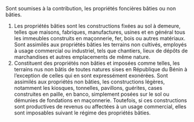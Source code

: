 Sont soumises à la contribution, les propriétés foncières bâties ou non
bâties.
1) Les propriétés bâties sont les constructions fixées au sol à demeure, telles que
maisons, fabriques, manufactures, usines et en général tous les immeubles construits en maçonnerie, fer, bois ou autres matériaux.
Sont  assimilés  aux  propriétés  bâties  les  terrains  non  cultivés,  employés  à  usage commercial ou industriel, tels que chantiers, lieux de dépôts de marchandises et autres emplacements de même nature.
2) Constituent des propriétés non bâties et imposées comme telles, les terrains nus non
bâtis de toutes natures sises en République du Bénin à l’exception de celles qui en sont expressément exonérées.
Sont assimilés aux propriétés non bâties, les constructions légères, notamment les kiosques, tonnelles, pavillons, guérites, cases construites en paille, en banco, simplement posées sur le sol ou démunies de fondations en maçonnerie. Toutefois, si ces constructions sont productives de revenus ou affectées à un usage commercial, elles sont imposables suivant le régime des propriétés bâties.